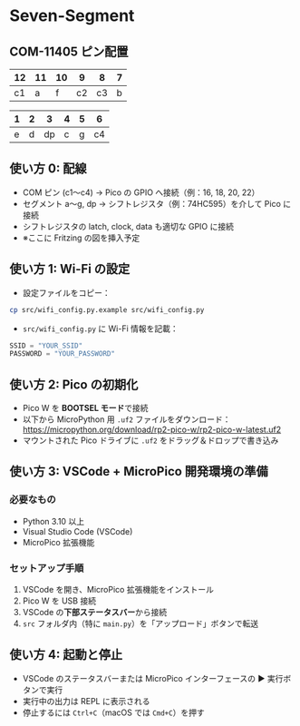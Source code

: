 # Seven-Segment

## COM-11405 ピン配置

| 12  | 11  | 10  | 9   | 8   | 7   |
| --- | --- | --- | --- | --- | --- |
| c1  | a   | f   | c2  | c3  | b   |

| 1   | 2   | 3   | 4   | 5   | 6   |
| --- | --- | --- | --- | --- | --- |
| e   | d   | dp  | c   | g   | c4  |

## 使い方 0: 配線

- COM ピン (c1〜c4) → Pico の GPIO へ接続（例：16, 18, 20, 22）
- セグメント a〜g, dp → シフトレジスタ（例：74HC595）を介して Pico に接続
- シフトレジスタの latch, clock, data も適切な GPIO に接続
- ※ここに Fritzing の図を挿入予定

## 使い方 1: Wi-Fi の設定

- 設定ファイルをコピー：

```sh
cp src/wifi_config.py.example src/wifi_config.py
```

- `src/wifi_config.py` に Wi-Fi 情報を記載：

```python
SSID = "YOUR_SSID"
PASSWORD = "YOUR_PASSWORD"
```

## 使い方 2: Pico の初期化

- Pico W を **BOOTSEL モード**で接続
- 以下から MicroPython 用 `.uf2` ファイルをダウンロード：  
  https://micropython.org/download/rp2-pico-w/rp2-pico-w-latest.uf2
- マウントされた Pico ドライブに `.uf2` をドラッグ＆ドロップで書き込み

## 使い方 3: VSCode + MicroPico 開発環境の準備

### 必要なもの

- Python 3.10 以上
- Visual Studio Code (VSCode)
- MicroPico 拡張機能

### セットアップ手順

1. VSCode を開き、MicroPico 拡張機能をインストール
2. Pico W を USB 接続
3. VSCode の**下部ステータスバー**から接続
4. `src` フォルダ内（特に `main.py`）を「アップロード」ボタンで転送

## 使い方 4: 起動と停止

- VSCode のステータスバーまたは MicroPico インターフェースの ▶ 実行ボタンで実行
- 実行中の出力は REPL に表示される
- 停止するには `Ctrl+C`（macOS では `Cmd+C`）を押す
